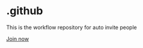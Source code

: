 # .github
This is the workflow repository for auto invite people

[Join now](https://github.com/BridgeWise-Tech/.github/issues/new?assignees=&labels=invite+me+to+the+community&projects=&template=invitation.yml&title=Please+invite+me+to+the+community)